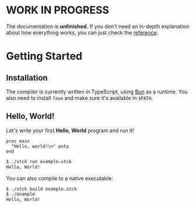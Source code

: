 # WORK IN PROGRESS
The documentation is **unfinished.**
If you don't need an in-depth explanation about how everything works, you can just check the [reference](./REFERENCE.md).

# Getting Started

## Installation

The compiler is currently written in TypeScript, using [Bun](https://bun.sh) as a runtime.
You also need to install `fasm` and make sure it's available in `$PATH`.

## Hello, World!

Let's write your first **Hello, World** program and run it!
```
proc main
  "Hello, world!\n" puts
end
```
```bash
$ ./stck run example.stck
Hello, World!
```
You can also compile to a native executable:
```bash
$ ./stck build example.stck
$ ./example
Hello, World!
```

#